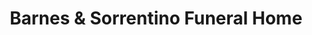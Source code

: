 ---
title: "Barnes & Sorrentino Funeral Home"
url: /west-hempstead/barnes-and-sorrentino-funeral-home/
shop: funeral directors
---